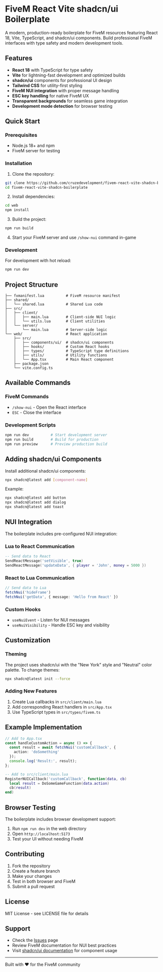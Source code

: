 # FiveM React Vite shadcn/ui Boilerplate

A modern, production-ready boilerplate for FiveM resources featuring React 18, Vite, TypeScript, and shadcn/ui components. Build professional FiveM interfaces with type safety and modern development tools.

## Features

- **React 18** with TypeScript for type safety
- **Vite** for lightning-fast development and optimized builds
- **shadcn/ui** components for professional UI design
- **Tailwind CSS** for utility-first styling
- **FiveM NUI integration** with proper message handling
- **ESC key handling** for native FiveM UX
- **Transparent backgrounds** for seamless game integration
- **Development mode detection** for browser testing

## Quick Start

### Prerequisites

- Node.js 18+ and npm
- FiveM server for testing

### Installation

1. Clone the repository:
```bash
git clone https://github.com/cruzedevelopment/fivem-react-vite-shadcn-boilerplate.git
cd fivem-react-vite-shadcn-boilerplate
```

2. Install dependencies:
```bash
cd web
npm install
```

3. Build the project:
```bash
npm run build
```

4. Start your FiveM server and use `/show-nui` command in-game

### Development

For development with hot reload:
```bash
npm run dev
```

## Project Structure

```
├── fxmanifest.lua          # FiveM resource manifest
├── shared/
│   └── shared.lua          # Shared Lua code
├── src/
│   ├── client/
│   │   ├── main.lua        # Client-side NUI logic
│   │   └── utils.lua       # Client utilities
│   └── server/
│       └── main.lua        # Server-side logic
└── web/                    # React application
    ├── src/
    │   ├── components/ui/  # shadcn/ui components
    │   ├── hooks/          # Custom React hooks
    │   ├── types/          # TypeScript type definitions
    │   ├── utils/          # Utility functions
    │   └── App.tsx         # Main React component
    ├── package.json
    └── vite.config.ts
```

## Available Commands

### FiveM Commands

- `/show-nui` - Open the React interface
- `ESC` - Close the interface

### Development Scripts

```bash
npm run dev          # Start development server
npm run build        # Build for production
npm run preview      # Preview production build
```

## Adding shadcn/ui Components

Install additional shadcn/ui components:
```bash
npx shadcn@latest add [component-name]
```

Example:
```bash
npx shadcn@latest add button
npx shadcn@latest add dialog
npx shadcn@latest add toast
```

## NUI Integration

The boilerplate includes pre-configured NUI integration:

### Lua to React Communication

```lua
-- Send data to React
SendReactMessage('setVisible', true)
SendReactMessage('updateData', { player = 'John', money = 5000 })
```

### React to Lua Communication

```typescript
// Send data to Lua
fetchNui('hideFrame')
fetchNui('getData', { message: 'Hello from React' })
```

### Custom Hooks

- `useNuiEvent` - Listen for NUI messages
- `useNuiVisibility` - Handle ESC key and visibility

## Customization

### Theming

The project uses shadcn/ui with the "New York" style and "Neutral" color palette. To change themes:

```bash
npx shadcn@latest init --force
```

### Adding New Features

1. Create Lua callbacks in `src/client/main.lua`
2. Add corresponding React handlers in `src/App.tsx`
3. Use TypeScript types in `src/types/fivem.ts`

## Example Implementation

```typescript
// Add to App.tsx
const handleCustomAction = async () => {
  const result = await fetchNui('customCallback', { 
    action: 'doSomething' 
  });
  console.log('Result:', result);
};
```

```lua
-- Add to src/client/main.lua
RegisterNUICallback('customCallback', function(data, cb)
  local result = DoSomeGameFunction(data.action)
  cb(result)
end)
```

## Browser Testing

The boilerplate includes browser development support:

1. Run `npm run dev` in the web directory
2. Open `http://localhost:5173`
3. Test your UI without needing FiveM

## Contributing

1. Fork the repository
2. Create a feature branch
3. Make your changes
4. Test in both browser and FiveM
5. Submit a pull request

## License

MIT License - see LICENSE file for details

## Support

- Check the [Issues](https://github.com/cruzedevelopment/fivem-react-vite-shadcn-boilerplate/issues) page
- Review FiveM documentation for NUI best practices
- Visit [shadcn/ui documentation](https://ui.shadcn.com) for component usage

---

Built with ❤️ for the FiveM community